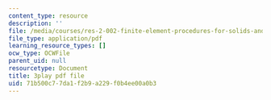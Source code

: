```yaml
---
content_type: resource
description: ''
file: /media/courses/res-2-002-finite-element-procedures-for-solids-and-structures-spring-2010/71b500c77da1f2b9a229f0b4ee00a0b3_lsS2NysCVM4.pdf
file_type: application/pdf
learning_resource_types: []
ocw_type: OCWFile
parent_uid: null
resourcetype: Document
title: 3play pdf file
uid: 71b500c7-7da1-f2b9-a229-f0b4ee00a0b3
---
```

